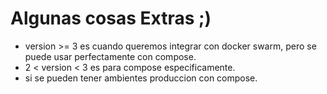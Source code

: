 # Algunas cosas Extras ;)


- version >= 3 es cuando queremos integrar con docker swarm, pero se puede usar perfectamente con compose.
- 2 < version < 3 es para compose especificamente.
- si se pueden tener ambientes produccion con compose.